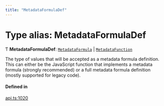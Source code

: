 ```yaml
---
title: "MetadataFormulaDef"
---
```

# Type alias: MetadataFormulaDef

Ƭ **MetadataFormulaDef**: [`MetadataFormula`](MetadataFormula.md) \| [`MetadataFunction`](MetadataFunction.md)

The type of values that will be accepted as a metadata formula definition. This can either
be the JavaScript function that implements a metadata formula (strongly recommended)
or a full metadata formula definition (mostly supported for legacy code).

#### Defined in

[api.ts:1020](https://github.com/coda/packs-sdk/blob/main/api.ts#L1020)
